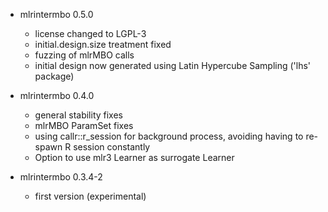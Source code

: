 * mlrintermbo 0.5.0
  - license changed to LGPL-3
  - initial.design.size treatment fixed
  - fuzzing of mlrMBO calls
  - initial design now generated using Latin Hypercube Sampling ('lhs' package)

* mlrintermbo 0.4.0
  - general stability fixes
  - mlrMBO ParamSet fixes
  - using callr::r_session for background process, avoiding having to re-spawn R session constantly
  - Option to use mlr3 Learner as surrogate Learner

* mlrintermbo 0.3.4-2
  - first version (experimental)
